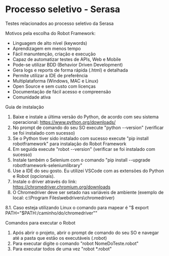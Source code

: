 # Processo seletivo - Serasa
Testes relacionados ao processo seletivo da Serasa

Motivos pela escolha do Robot Framework:
- Linguagem de alto nível (keywords)
- Aprendizagem em menos tempo
- Fácil manuntenção, criação e execução
- Capaz de automatizar testes de APIs, Web e Mobile
- Pode-se utilizar BDD (Behavior Driven Development)
- Gera logs e reports de forma rápida (.html) e detalhada
- Permite utilizar a IDE de preferência
- Multiplataforma (Windows, MAC e Linux)
- Open Source e sem custo com licenças
- Documentação de fácil acesso e compreensão
- Comunidade ativa

Guia de instalação
1. Baixe e instale a última versão do Python, de acordo com seu sistema operacional: https://www.python.org/downloads/
2. No prompt de comando do seu SO execute "python --version" (verificar se foi instalado com sucesso)
3. Se o Python tiver sido instalado com sucesso execute "pip install robotframework" para instalação do Robot Framework
4. Em seguida execute "robot --version" (verificar se foi instalado com sucesso)
5. Instale também o Selenium com o comando "pip install --upgrade robotframework-seleniumlibrary" 
6. Use a IDE do seu gosto. Eu utilizei VSCode com as extensões do Python e Robot (opcionais).
7. Instale o driver através do link: https://chromedriver.chromium.org/downloads
8. O Chromedriver deve ser setado nas variáveis de ambiente (exemplo de local: c:\Program Files\webdrivers\chromedriver) 
  
  8.1. Caso esteja utilizando Linux o comando para mapear é "$ export PATH="$PATH:/caminho/do/chromedriver""
  
Comandos para executar o Robot
1. Após abrir o projeto, abrir o prompt de comando do seu SO e navegar até a pasta que estão os executáveis (.robot)
2. Para executar digite o comando "robot NomeDoTeste.robot"
3. Para executar todos de uma vez "robot *.robot" 
